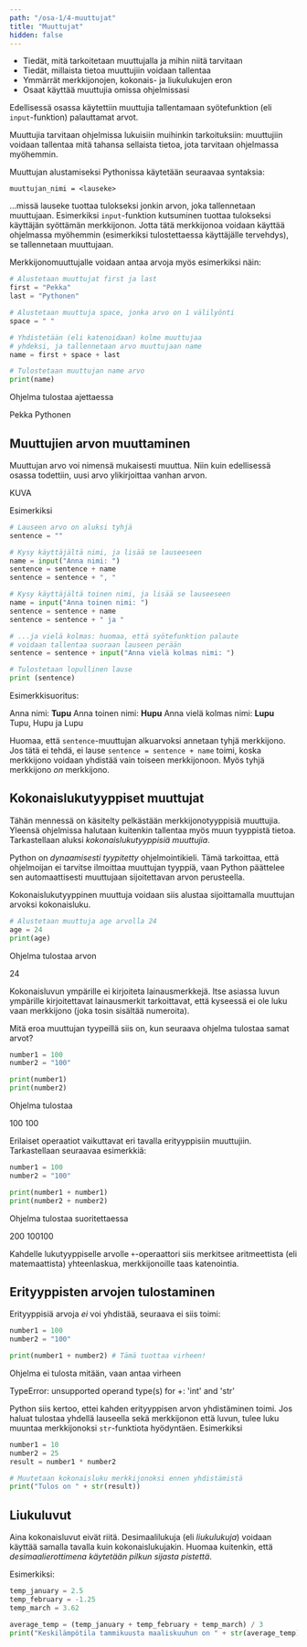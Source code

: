 ```yaml
---
path: "/osa-1/4-muuttujat"
title: "Muuttujat"
hidden: false
---
```


<text-box variant='learningObjectives' name='Oppimistavoitteet'>
  
- Tiedät, mitä tarkoitetaan muuttujalla ja mihin niitä tarvitaan
- Tiedät, millaista tietoa muuttujiin voidaan tallentaa
- Ymmärrät merkkijonojen, kokonais- ja liukulukujen eron
- Osaat käyttää muuttujia omissa ohjelmissasi

</text-box>


Edellisessä osassa käytettiin muuttujia tallentamaan syötefunktion (eli `input`-funktion) palauttamat arvot.

Muuttujia tarvitaan ohjelmissa lukuisiin muihinkin tarkoituksiin: muuttujiin voidaan tallentaa mitä tahansa sellaista tietoa, jota tarvitaan ohjelmassa myöhemmin.

Muuttujan alustamiseksi Pythonissa käytetään seuraavaa syntaksia:

`muuttujan_nimi = <lauseke>`

...missä lauseke tuottaa tulokseksi jonkin arvon, joka tallennetaan muuttujaan. Esimerkiksi `input`-funktion kutsuminen tuottaa tulokseksi käyttäjän syöttämän merkkijonon. Jotta tätä merkkijonoa voidaan käyttää ohjelmassa myöhemmin (esimerkiksi tulostettaessa käyttäjälle tervehdys), se tallennetaan muuttujaan.

Merkkijonomuuttujalle voidaan antaa arvoja myös esimerkiksi näin:

```python
# Alustetaan muuttujat first ja last
first = "Pekka"
last = "Pythonen"

# Alustetaan muuttuja space, jonka arvo on 1 välilyönti
space = " "

# Yhdistetään (eli katenoidaan) kolme muuttujaa
# yhdeksi, ja tallennetaan arvo muuttujaan name
name = first + space + last

# Tulostetaan muuttujan name arvo
print(name)
```

Ohjelma tulostaa ajettaessa

<sample-output>
  
Pekka Pythonen

</sample-output>

## Muuttujien arvon muuttaminen

Muuttujan arvo voi nimensä mukaisesti muuttua. Niin kuin edellisessä osassa todettiin, uusi arvo ylikirjoittaa vanhan arvon.

KUVA

Esimerkiksi

```python
# Lauseen arvo on aluksi tyhjä
sentence = ""

# Kysy käyttäjältä nimi, ja lisää se lauseeseen
name = input("Anna nimi: ")
sentence = sentence + name
sentence = sentence + ", "

# Kysy käyttäjältä toinen nimi, ja lisää se lauseeseen
name = input("Anna toinen nimi: ")
sentence = sentence + name
sentence = sentence + " ja "

# ...ja vielä kolmas: huomaa, että syötefunktion palaute
# voidaan tallentaa suoraan lauseen perään
sentence = sentence + input("Anna vielä kolmas nimi: ")

# Tulostetaan lopullinen lause
print (sentence)
```

Esimerkkisuoritus:

<sample-output>

Anna nimi: **Tupu**
Anna toinen nimi: **Hupu**
Anna vielä kolmas nimi: **Lupu**
Tupu, Hupu ja Lupu

</sample-output>

Huomaa, että `sentence`-muuttujan alkuarvoksi annetaan tyhjä merkkijono. Jos tätä ei tehdä, ei lause `sentence = sentence + name` toimi, koska merkkijono voidaan yhdistää vain toiseen merkkijonoon. Myös tyhjä merkkijono _on_ merkkijono.

## Kokonaislukutyyppiset muuttujat

Tähän mennessä on käsitelty pelkästään merkkijonotyyppisiä muuttujia. Yleensä ohjelmissa halutaan kuitenkin tallentaa myös muun tyyppistä tietoa. Tarkastellaan aluksi _kokonaislukutyyppisiä muuttujia_.

Python on _dynaamisesti tyypitetty_ ohjelmointikieli. Tämä tarkoittaa, että ohjelmoijan ei tarvitse ilmoittaa muuttujan tyyppiä, vaan Python päättelee sen automaattisesti muuttujaan sijoitettavan arvon perusteella.

Kokonaislukutyyppinen muuttuja voidaan siis alustaa sijoittamalla muuttujan arvoksi kokonaisluku.

```python
# Alustetaan muuttuja age arvolla 24
age = 24
print(age)
```

Ohjelma tulostaa arvon

<sample-output>
  
24

</sample-output>

Kokonaisluvun ympärille ei kirjoiteta lainausmerkkejä. Itse asiassa luvun ympärille kirjoitettavat lainausmerkit tarkoittavat, että kyseessä ei ole luku vaan merkkijono (joka tosin sisältää numeroita).

Mitä eroa muuttujan tyypeillä siis on, kun seuraava ohjelma tulostaa samat arvot?

```python
number1 = 100
number2 = "100"

print(number1)
print(number2)
```

Ohjelma tulostaa

<sample-output>
  
100
100

</sample-output>

Erilaiset operaatiot vaikuttavat eri tavalla erityyppisiin muuttujiin. Tarkastellaan seuraavaa esimerkkiä:

```python
number1 = 100
number2 = "100"

print(number1 + number1)
print(number2 + number2)
```

Ohjelma tulostaa suoritettaessa

<sample-output>
  
200
100100

</sample-output>

Kahdelle lukutyyppiselle arvolle `+`-operaattori siis merkitsee aritmeettista (eli matemaattista) yhteenlaskua, merkkijonoille taas katenointia. 

## Erityyppisten arvojen tulostaminen

Erityyppisiä arvoja _ei_ voi yhdistää, seuraava ei siis toimi:

```python
number1 = 100
number2 = "100"

print(number1 + number2) # Tämä tuottaa virheen!
```

Ohjelma ei tulosta mitään, vaan antaa virheen

<sample-output>
TypeError: unsupported operand type(s) for +: 'int' and 'str'
</sample-output>

Python siis kertoo, ettei kahden erityyppisen arvon yhdistäminen toimi. Jos haluat tulostaa yhdellä lauseella sekä merkkijonon että luvun, tulee luku muuntaa merkkijonoksi `str`-funktiota hyödyntäen. Esimerkiksi

```python
number1 = 10
number2 = 25
result = number1 * number2

# Muutetaan kokonaisluku merkkijonoksi ennen yhdistämistä
print("Tulos on " + str(result))
```

## Liukuluvut

Aina kokonaisluvut eivät riitä. Desimaalilukuja (eli _liukulukuja_) voidaan käyttää samalla tavalla kuin kokonaislukujakin. Huomaa kuitenkin, että _desimaalierottimena käytetään pilkun sijasta pistettä_.

Esimerkiksi:

```python
temp_january = 2.5
temp_february = -1.25
temp_march = 3.62

average_temp = (temp_january + temp_february + temp_march) / 3
print("Keskilämpötila tammikuusta maaliskuuhun on " + str(average_temp))
```





